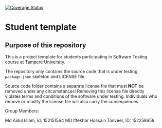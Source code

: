[![Coverage Status](https://coveralls.io/repos/github/aidul23/software-testing-assignment/badge.svg?branch=main)](https://coveralls.io/github/aidul23/software-testing-assignment?branch=main)

# Student template

## Purpose of this repository

This is a project template for students participating in Software Testing course
at Tampere University.

The repository only contains the source code that is under testing, `package.json` skeleton
and LICENSE file.

Source code folder contains a separate license file that must **NOT** be removed under any circumstances!
Removing this license file directly violates terms and conditions of the software under testing.
Individuals who remove or modify the license file will also carry the consequences.

Group Members:

Md Aidul Islam, Id: 152151564 
MD Iftekhar Hossain Tanveer, ID: 152258658 

